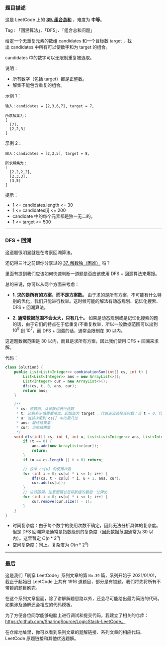 ### 题目描述

这是 LeetCode 上的 **[39. 组合总和](https://leetcode-cn.com/problems/combination-sum/solution/dfs-hui-su-suan-fa-yi-ji-ru-he-que-ding-wpbo5/)** ，难度为 **中等**。

Tag : 「回溯算法」、「DFS」、「组合总和问题」




给定一个无重复元素的数组 candidates 和一个目标数 target ，找出 candidates 中所有可以使数字和为 target 的组合。

candidates 中的数字可以无限制重复被选取。

说明：
* 所有数字（包括 target）都是正整数。
* 解集不能包含重复的组合。 

示例 1：
```
输入：candidates = [2,3,6,7], target = 7,

所求解集为：
[
  [7],
  [2,2,3]
]
```
示例 2：
```
输入：candidates = [2,3,5], target = 8,

所求解集为：
[
  [2,2,2,2],
  [2,3,3],
  [3,5]
]
```

提示：
* 1 <= candidates.length <= 30
* 1 <= candidates[i] <= 200
* candidate 中的每个元素都是独一无二的。
* 1 <= target <= 500


---

### DFS + 回溯

这道题很明显就是在考察回溯算法。

还记得三叶之前跟你分享过的 [37. 解数独（困难）](https://mp.weixin.qq.com/s/0y4lGAH43U3w5loTgaeyoQ) 吗？

里面有提到我们应该如何快速判断一道题是否应该使用 DFS + 回溯算法来爆搜。

总的来说，你可以从两个方面来考虑：

  * **1. 求的是所有的方案，而不是方案数。** 由于求的是所有方案，不可能有什么特别的优化，我们只能进行枚举。这时候可能的解法有动态规划、记忆化搜索、DFS + 回溯算法。

  * **2. 通常数据范围不会太大，只有几十。** 如果是动态规划或是记忆化搜索的题的话，由于它们的特点在于低重复/不重复枚举，所以一般数据范围可以出到 $10^5$ 到 $10^7$，而 DFS + 回溯的话，通常会限制在 30 以内。

这道题数据范围是 30 以内，而且是求所有方案，因此我们使用 DFS + 回溯来求解。

代码：
```Java []
class Solution3 {
    public List<List<Integer>> combinationSum(int[] cs, int t) {
        List<List<Integer>> ans = new ArrayList<>();
        List<Integer> cur = new ArrayList<>();
        dfs(cs, t, 0, ans, cur);
        return ans;
    }

    /**
     * cs: 原数组，从该数组进行选数
     * t: 还剩多少值需要凑成。起始值为 target ，代表还没选择任何数；当 t = 0，代表选择的数凑成了 target
     * u: 当前决策到 cs[] 中的第几位
     * ans: 最终结果集
     * cur: 当前结果集
     */
    void dfs(int[] cs, int t, int u, List<List<Integer>> ans, List<Integer> cur) {
        if (t == 0) {
            ans.add(new ArrayList<>(cur));
            return;
        }
        if (u == cs.length || t < 0) return;

        // 枚举 cs[u] 的使用次数
        for (int i = 0; cs[u] * i <= t; i++) {
            dfs(cs, t - cs[u] * i, u + 1, ans, cur);
            cur.add(cs[u]);
        }
        // 进行回溯。注意回溯总是将数组的最后一位弹出
        for (int i = 0; cs[u] * i <= t; i++) {
            cur.remove(cur.size() - 1);
        }
    }
}
```
* 时间复杂度：由于每个数字的使用次数不确定，因此无法分析具体的复杂度。但是 DFS 回溯算法通常是指数级别的复杂度（因此数据范围通常为 30 以内）。这里暂定 $O(n * 2^n)$
* 空间复杂度：同上。复杂度为 $O(n * 2^n)$

---

### 最后

这是我们「刷穿 LeetCode」系列文章的第 `No.39` 篇，系列开始于 2021/01/01，截止于起始日 LeetCode 上共有 1916 道题目，部分是有锁题，我们将先将所有不带锁的题目刷完。

在这个系列文章里面，除了讲解解题思路以外，还会尽可能给出最为简洁的代码。如果涉及通解还会相应的代码模板。

为了方便各位同学能够电脑上进行调试和提交代码，我建立了相关的仓库：https://github.com/SharingSource/LogicStack-LeetCode。

在仓库地址里，你可以看到系列文章的题解链接、系列文章的相应代码、LeetCode 原题链接和其他优选题解。

